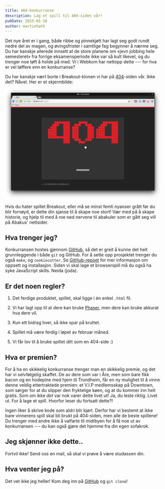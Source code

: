 ```yaml
---
title: 404-konkurranse
description: Lag et spill til 404-siden vår!
pubDate: 2015-01-16
author: martinhath
---
```


Det nye året er i gang, både ribbe og pinnekjøtt har lagt seg godt rundt nedre del av magen, og øvingsfrister i samtlige fag begynner å nærme seg.
Du har kanskje allerede innsett at de store planene om «jevn jobbing hele semesteret» fra forrige eksamensperiode ikke var så kult likevel, og du trenger noe tøft å holde på med.
Vi i Webkom har nettopp dette --- for hva er vel tøffere enn en konkurranse?

Du har kanskje vært borte i Breakout-klonen vi har på [404](http://www.abakus.no/hurrdurr)-siden vår.
Ikke det? Nåvel. Her er et skjermbilde:

[![Nåværende 404-spill](/images/posts/2015-01-16-gammel-404.png)](http://www.abakus.no/hurrdurr)

Hvis du hater spillet Breakout, eller må se minst femti nyanser grått før du blir fornøyd, er dette din sjanse til å skape noe stort!
Vær med på å skape historie, og hjelp til med å roe ned nervene til abakuler som er gått seg vill på Abakus' nettsider.

## Hva trenger jeg?

Konkurransen hostes gjennom [GitHub](https://github.com/webkom/404-competition), så det er greit å kunne det helt grunnleggende i både `git` og GitHub.
For å sette opp prosjektet trenger du også `make`, og `cookiecutter`. Se [GitHub-repoet](https://github.com/webkom/404-competition) for mer informasjon om oppsett og installasjon.
Siden vi skal lage et browserspill må du også ha syke JavaScript skills.
Neida (joda).

## Er det noen regler?

1.  Det ferdige produktet, spillet, skal ligge i én enkel `.html` fil.

2.  Vi har lagt opp til at dere kan bruke [Phaser](http://phaser.io/), men dere kan bruke akkurat hva dere vil.

3.  Kun ett bidrag hver, så ikke spar på kruttet.

4.  Spillet må være ferdig i løpet av februar måned.

5.  Vi får lov til å bruke spillet ditt som en 404-side :)

## Hva er premien?

For å ha en skikkelig konkurranse trenger man en skikkelig premie, og det har vi selvfølgelig skaffet.
De av dere som var i Åre, men som bare fikk bacon og en hodepine med hjem til Trondheim, får en
ny mulighet til å vinne denne veldig ettertraktede premien: et V.I.P medlemsskap på Downtown, som
sørger for at du slipper den fryktelige køen, og at du kommer inn helt gratis.
Som om ikke _det_ var nok varer dette livet ut!
Ja, du leste riktig. Livet ut. For å lage et spill. Hvorfor leser du fortsatt dette?!

Ingen liker å skrive kode som aldri blir kjørt.
Derfor har vi bestemt at ikke bare vinnerens spill skal bli brukt på 404-siden, men alle de beste spillene!
Du trenger med andre ikke å valfarte til midtbyen for å få noe ut av konkurransen ---
du kan også gjøre det hjemme fra din egen sofakrok.

## Jeg skjønner ikke dette..

Fortvil ikke! Send oss en mail, så skal vi prøve å være studassen din.

## Hva venter jeg på?

Det vet ikke jeg heller! Kom deg inn på [GitHub](https://github.com/webkom/404-competition) og `git clone`!
